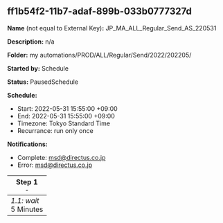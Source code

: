 ## ff1b54f2-11b7-adaf-899b-033b0777327d

**Name** (not equal to External Key)**:** JP_MA_ALL_Regular_Send_AS_220531

**Description:** n/a

**Folder:** my automations/PROD/ALL/Regular/Send/2022/202205/

**Started by:** Schedule

**Status:** PausedSchedule

**Schedule:**

* Start: 2022-05-31 15:55:00 +09:00
* End: 2022-05-31 15:55:00 +09:00
* Timezone: Tokyo Standard Time
* Recurrance: run only once

**Notifications:**

* Complete: msd@directus.co.jp
* Error: msd@directus.co.jp

| Step 1<br>_<small>-</small>_ |
| --- |
| _1.1: wait_<br>5 Minutes |
